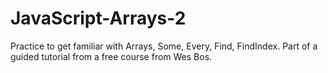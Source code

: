 # JavaScript-Arrays-2
Practice to get familiar with Arrays, Some, Every, Find, FindIndex. Part of a guided tutorial from a free course from Wes Bos.
